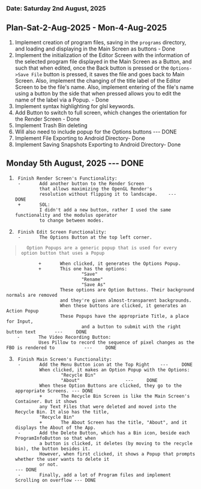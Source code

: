 ### Date: Saturday 2nd August, 2025



##  Plan-Sat-2-Aug-2025 - Mon-4-Aug-2025

1.  Implement creation of program files, saving in the `programs` directory, and loading and displaying in the Main Screen as buttons
        -   Done
2.  Implement the initialization of the Editor Screen with the information of the selected program file displayed in the Main Screen as a Button, and such that when edited, once the Back button is pressed or the `Options->Save File` button is pressed, it saves the file and goes back to Main Screen. Also, implement the changing of the title label of the Editor Screen to be the file's name. Also, implement entering of the file's name using a button by the side that when pressed allows you to edit the name of the label via a Popup.  -   Done
3.  Implement syntax highlighting for glsl keywords.
4.  Add Button to switch to full screen, which changes the orientation for the Render Screen - Done
5.  Implement Trash Bin deleting 
6. Will also need to include popup for the Options buttons      ---     DONE
7.  Implement File Exporting to Android Directory- Done
8.  Implement Saving Snapshots Exporting to Android Directory- Done

##      Monday 5th August, 2025 ---     DONE
1.      Finish Render Screen's Functionality:
        -       Add another button to the Render Screen
                that allows maximizing the OpenGL Render's 
                resolution without flipping it to landscape.    ---     DONE
        +       SOL:
                I didn't add a new button, rather I used the same functionality and the modulus operator
                to change between modes.

2.      Finish Edit Screen Functionality:
        -       The Options Button at the top left corner.
>       Option Popups are a generic popup that is used for every option button that uses a Popup
                +       When clicked, it generates the Options Popup.
                +       This one has the options: 
                                "Save"
                                "Rename"
                                "Save As"
                        These options are Option Buttons. Their background normals are removed
                        and they're given almost-transparent backgrounds.
                        When these buttons are clicked, it generates an Action Popup
                        These Popups have the appropriate Title, a place for Input,
                                and a button to submit with the right button text       ---     DONE
        -       The Video Recording Button:
                Uses Pillow to record the sequence of pixel changes as the FBO is rendered to           ---     DONE

3.      Finish Main Screen's Functionality:
        -       Add the Menu Button icon at the Top Right    ---     DONE
                When clicked, it makes an Option Popup with the Options:
                        "Recycle Bin"
                        "About"                 ---     DONE
                When these Option Buttons are clicked, they go to the appropriate Screens. --- DONE
                +       The Recycle Bin Screen is like the Main Screen's Container. But it shows
                any Text Files that were deleted and moved into the Recycle Bin. It also has the title,
                "Recycle Bin"
                +       The About Screen has the title, "About", and it displays the About of the App. 
        -       Add the Delete Button, which has a Bin icon, beside each ProgramInfoButton so that when
                a button is clicked, it deletes (by moving to the recycle bin), the button besides it.
                However, when first clicked, it shows a Popup that prompts whether the user wants to delete it
                or not.                                                                         --- DONE
        -       Finally, add a lot of Program files and implement Scrolling on overflow --- DONE